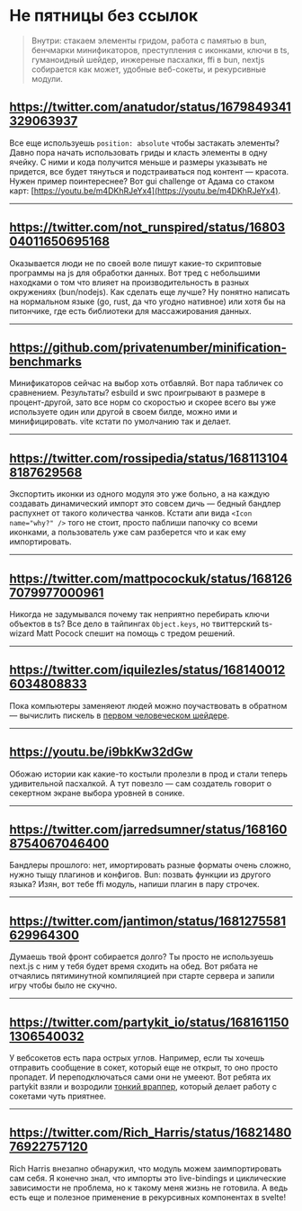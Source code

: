 # Не пятницы без ссылок

> Внутри: стакаем элементы гридом, работа с памятью в bun, бенчмарки минификаторов, преступления с иконками, ключи в ts, гуманоидный шейдер, инжереные пасхалки, ffi в bun,
nextjs собирается как может, удобные веб-сокеты, и рекурсивные модули.

## https://twitter.com/anatudor/status/1679849341329063937

Все еще используешь `position: absolute` чтобы застакать элементы? Давно пора начать использовать гриды и класть элементы в одну ячейку. С ними и кода получится меньше и размеры указывать не придется, все будет тянуться и подстраиваться под контент — красота. Нужен пример поинтереснее? Вот gui challenge от Адама со стаком карт: [https://youtu.be/m4DKhRJeYx4](https://youtu.be/m4DKhRJeYx4).

---

## https://twitter.com/not_runspired/status/1680304011650695168

Оказывается люди не по своей воле пишут какие-то скриптовые программы на js для обработки данных. Вот тред с небольшими находками о том что влияет на производительность в разных окружениях (bun/nodejs). Как сделать еще лучше? Ну понятно написать на нормальном языке (go, rust, да что угодно нативное) или хотя бы на питончике, где есть библиотеки для массажирования данных.

---

## https://github.com/privatenumber/minification-benchmarks

Минификаторов сейчас на выбор хоть отбавляй. Вот пара табличек со сравнением. Результаты? esbuild и swc проигрывают в размере в процент-другой, зато все норм со скоростью и скорее всего вы уже используете один или другой в своем билде, можно ими и минифицировать. vite кстати по умолчанию так и делает.

---

## https://twitter.com/rossipedia/status/1681131048187629568

Экспортить иконки из одного модуля это уже больно, а на каждую создавать динамический импорт это совсем дичь — бедный бандлер распухнет от такого количества чанков. Кстати апи вида `<Icon name="why?" />` того не стоит, просто паблиши папочку со всеми иконками, а пользователь уже сам разберется что и как ему импортировать.

---

## https://twitter.com/mattpocockuk/status/1681267079977000961

Никогда не задумывался почему так неприятно перебирать ключи объектов в ts? Все дело в тайпингах `Object.keys`, но твиттерский ts-wizard Matt Pocock спешит на помощь с тредом решений.

---

## https://twitter.com/iquilezles/status/1681400126034808833

Пока компьютеры заменяеют людей можно поучаствовать в обратном — вычислить пискель в [первом человеческом шейдере](https://humanshader.com/).

---

## https://youtu.be/i9bkKw32dGw

Обожаю истории как какие-то костыли пролезли в прод и стали теперь удивительной пасхалкой. А тут повезло — сам создатель говорит о секертном экране выбора уровней в сонике.

---

## https://twitter.com/jarredsumner/status/1681608754067046400

Бандлеры прошлого: нет, имортировать разные форматы очень сложно, нужно тыщу плагинов и конфигов. Bun: позвать функции из другого языка? Изян, вот тебе ffi модуль, напиши плагин в пару строчек.

---

## https://twitter.com/jantimon/status/1681275581629964300

Думаешь твой фронт собирается долго? Ты просто не используешь next.js с ним у тебя будет время сходить на обед. Вот рябата не отчаялись пятиминутной компиляцией при старте сервера и запили игру чтобы было не скучно.

---

## https://twitter.com/partykit_io/status/1681611501306540032

У вебсокетов есть пара острых углов. Например, если ты хочешь отправить сообщение в сокет, который еще не открыт, то оно просто пропадет. И переподключаться сами они не умееют. Вот ребята их partykit взяли и возродили [тонкий враппер](https://github.com/partykit/partykit/tree/main/packages/partysocket), который делает работу с сокетами чуть приятнее.

---

## https://twitter.com/Rich_Harris/status/1682148076922757120

Rich Harris внезапно обнаружил, что модуль можем заимпортировать сам себя. Я конечно знал, что импорты это live-bindings и циклические зависимости не проблема, но к такому меня жизнь не готовила. А ведь есть еще и полезное применение в рекурсивных компонентах в svelte!
